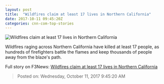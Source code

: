 ```yaml
---
layout: post
title:  "Wildfires claim at least 17 lives in Northern California"
date: 2017-10-11 09:45:20Z
categories: cnn-com-top-stories
---
```


![Wildfires claim at least 17 lives in Northern California](http://i2.cdn.cnn.com/cnnnext/dam/assets/171010182207-21-california-wildfires-1010-super-tease.jpg)

Wildfires raging across Northern California have killed at least 17 people, as hundreds of firefighters battle the flames and keep thousands of people away from the blaze's path.


Full story on F3News: [Wildfires claim at least 17 lives in Northern California](http://www.f3nws.com/n/zFn4dH)

> Posted on: Wednesday, October 11, 2017 9:45:20 AM
